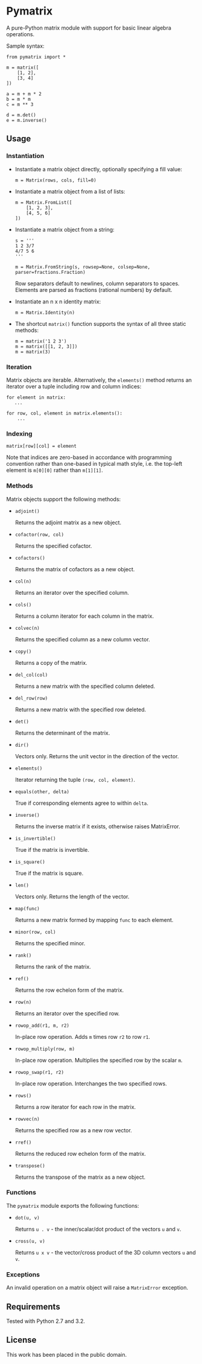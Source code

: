 # Pymatrix

A pure-Python matrix module with support for basic linear algebra operations.

Sample syntax:

    from pymatrix import *

    m = matrix([
        [1, 2],
        [3, 4]
    ])

    a = m + m * 2
    b = m * m
    c = m ** 3

    d = m.det()
    e = m.inverse()

## Usage

### Instantiation

 *  Instantiate a matrix object directly, optionally specifying a fill value:

        m = Matrix(rows, cols, fill=0)

 *  Instantiate a matrix object from a list of lists:

        m = Matrix.FromList([
            [1, 2, 3],
            [4, 5, 6]
        ])

 *  Instantiate a matrix object from a string:

        s = '''
        1 2 3/7
        4/7 5 6
        '''

        m = Matrix.FromString(s, rowsep=None, colsep=None, parser=fractions.Fraction)

    Row separators default to newlines, column separators to spaces. Elements are parsed as fractions (rational numbers) by default.

 *  Instantiate an n x n identity matrix:

        m = Matrix.Identity(n)

 *  The shortcut `matrix()` function supports the syntax of all three static methods:

        m = matrix('1 2 3')
        m = matrix([[1, 2, 3]])
        m = matrix(3)

### Iteration

Matrix objects are iterable. Alternatively, the `elements()` method returns an iterator over a tuple including row and column indices:

    for element in matrix:
       ...

    for row, col, element in matrix.elements():
        ...

### Indexing

    matrix[row][col] = element

Note that indices are zero-based in accordance with programming convention rather than one-based in typical math style, i.e. the top-left element is `m[0][0]` rather than `m[1][1]`.

### Methods

Matrix objects support the following methods:

 *  `adjoint()`

    Returns the adjoint matrix as a new object.

 *  `cofactor(row, col)`

    Returns the specified cofactor.

 *  `cofactors()`

    Returns the matrix of cofactors as a new object.

 *  `col(n)`

    Returns an iterator over the specified column.

 *  `cols()`

    Returns a column iterator for each column in the matrix.

 *  `colvec(n)`

    Returns the specified column as a new column vector.

 *  `copy()`

    Returns a copy of the matrix.

 *  `del_col(col)`

    Returns a new matrix with the specified column deleted.

 *  `del_row(row)`

    Returns a new matrix with the specified row deleted.

 *  `det()`

    Returns the determinant of the matrix.

 *  `dir()`

    Vectors only. Returns the unit vector in the direction of the vector.

 *  `elements()`

    Iterator returning the tuple `(row, col, element)`.

 *  `equals(other, delta)`

    True if corresponding elements agree to within `delta`.

 *  `inverse()`

    Returns the inverse matrix if it exists, otherwise raises MatrixError.

 *  `is_invertible()`

    True if the matrix is invertible.

 *  `is_square()`

    True if the matrix is square.

 *  `len()`

    Vectors only. Returns the length of the vector.

 *  `map(func)`

    Returns a new matrix formed by mapping `func` to each element.

 *  `minor(row, col)`

    Returns the specified minor.

 *  `rank()`

    Returns the rank of the matrix.

 *  `ref()`

    Returns the row echelon form of the matrix.

 *  `row(n)`

    Returns an iterator over the specified row.

 *  `rowop_add(r1, m, r2)`

    In-place row operation. Adds `m` times row `r2` to row `r1`.

 *  `rowop_multiply(row, m)`

    In-place row operation. Multiplies the specified row by the scalar `m`.

 *  `rowop_swap(r1, r2)`

    In-place row operation. Interchanges the two specified rows.

 *  `rows()`

    Returns a row iterator for each row in the matrix.

 *  `rowvec(n)`

    Returns the specified row as a new row vector.

 *  `rref()`

    Returns the reduced row echelon form of the matrix.

 *  `transpose()`

    Returns the transpose of the matrix as a new object.

### Functions

The `pymatrix` module exports the following functions:

 *  `dot(u, v)`

    Returns `u . v` - the inner/scalar/dot product of the vectors `u` and `v`.

 *  `cross(u, v)`

    Returns `u x v` - the vector/cross product of the 3D column vectors `u` and `v`.

### Exceptions

An invalid operation on a matrix object will raise a `MatrixError` exception.

## Requirements

Tested with Python 2.7 and 3.2.

## License

This work has been placed in the public domain.
